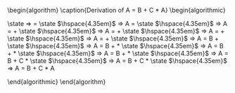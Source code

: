 \begin{algorithm}
\caption{Derivation of A = B + C * A}
\begin{algorithmic}

\state <assign> => <id> = <expr>
\state $\hspace{4.35em}$ => A = <expr>
\state $\hspace{4.35em}$ => A = <expr> + <term>
\state $\hspace{4.35em}$ => A = <term> + <term>
\state $\hspace{4.35em}$ => A = <factor> + <term>
\state $\hspace{4.35em}$ => A = <id> + <term>
\state $\hspace{4.35em}$ => A = B + <term>
\state $\hspace{4.35em}$ => A = B + <term> * <factor>
\state $\hspace{4.35em}$ => A = B + <factor> * <factor>
\state $\hspace{4.35em}$ => A = B + <id> * <factor>
\state $\hspace{4.35em}$ => A = B + C * <factor>
\state $\hspace{4.35em}$ => A = B + C * <id>
\state $\hspace{4.35em}$ => A = B + C * A

\end{algorithmic}
\end{algorithm}
